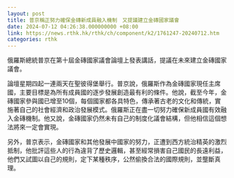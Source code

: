 ```yaml
---
layout: post
title: 普京稱正努力確保金磚新成員融入機制　又提議建立金磚國家議會
date: 2024-07-12 04:26:38.000000000 +08:00
link: https://news.rthk.hk/rthk/ch/component/k2/1761247-20240712.htm
categories: rthk
---
```


俄羅斯總統普京在第十屆金磚國家議會論壇上發表講話，提議在未來建立金磚國家議會。

論壇星期四起一連兩天在聖彼得堡舉行。普京說，俄羅斯作為金磚國家現任主席國，主要目標是為所有成員國的逐步發展創造最有利的條件。他說，截至今年，金磚國家參與國已增至10個，每個國家都各具特色，傳承著古老的文化和傳統，實施著自己的社會經濟和政治發展模式。俄羅斯正在盡一切努力確保新成員國有效融入金磚機制。他又說，金磚國家仍然未有自己的制度化議會結構，但他相信這個想法將來一定會實現。

另外，普京表示，金磚國家和其他發展中國家的努力，正遭到西方統治精英的激烈抵制，他批評這些人的行為違背了歷史邏輯，甚至經常損害自己國民的長遠利益，他們又試圖以自己的規則，定下某種秩序，公然偷換合法的國際規則，並壟斷真理。
